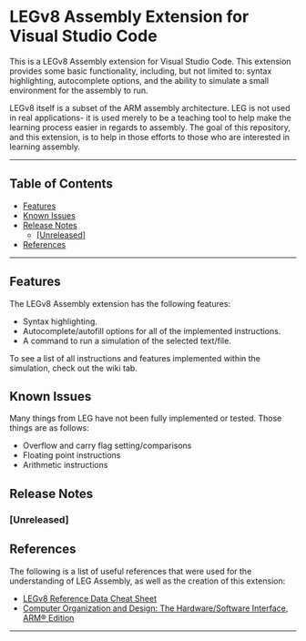 LEGv8 Assembly Extension for Visual Studio Code
======

This is a LEGv8 Assembly extension for Visual Studio Code. This extension provides some basic functionality, including, but not limited to: syntax highlighting, autocomplete options, and the ability to simulate a small environment for the assembly to run. 

LEGv8 itself is a subset of the ARM assembly architecture. LEG is not used in real applications- it is used merely to be a teaching tool to help make the learning process easier in regards to assembly. The goal of this repository, and this extension, is to help in those efforts to those who are interested in learning assembly.

---

## Table of Contents

  - [Features](#features)
  - [Known Issues](#known-issues)
  - [Release Notes](#release-notes)
    - [[Unreleased]](#unreleased)
  - [References](#references)

---

## Features

The LEGv8 Assembly extension has the following features:
* Syntax highlighting.
* Autocomplete/autofill options for all of the implemented instructions.
* A command to run a simulation of the selected text/file.

To see a list of all instructions and features implemented within the simulation, check out the wiki tab.

## Known Issues

Many things from LEG have not been fully implemented or tested. Those things are as follows:
* Overflow and carry flag setting/comparisons
* Floating point instructions
* Arithmetic instructions

## Release Notes

### [Unreleased]

## References

The following is a list of useful references that were used for the understanding of LEG Assembly, as well as the creation of this extension:

* [LEGv8 Reference Data Cheat Sheet](https://www.usna.edu/Users/cs/lmcdowel/courses/ic220/S20/resources/ARM-v8-Quick-Reference-Guide.pdf)
* [Computer Organization and Design: The Hardware/Software Interface, ARM® Edition](https://www.amazon.com/Computer-Organization-Design-ARM-Architecture-ebook/dp/B01H1DCRRC)

---
